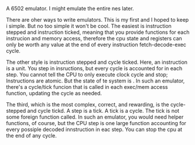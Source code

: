 A 6502 emulator. I might emulate the entire nes later.

There are oher ways to write emulators. This is my first and I hoped to keep i simple. But no too simple it won't be cool.
The easiest is instruction stepped and instruction ticked, meaning that you provide functions for each instrucion and memory access, therefore the cpu state and registers can only be worth any value at the end of every instruction fetch-decode-exec cycle. 

The other style is instruction stepped and cycle ticked. Here, an instruction is a unit. You step in insructions, but every cycle is accounted for in each step. You cannot tell the CPU to only execute clock cycle and stop; Instructions are atomic. But the state of te system is . In such an emulator, there's a cycle/tick  funcion that is called in each exec/mem access function, updating the cycle as needed.

The third, which is the most complex, correct, and rewarding, is the cycle-stepped and cycle tickd. A step is a tick. A tick is a cycle. The tick is not some foreign function called. In such an emulator, you would need helper functions, of course, but the CPU step is one large function accounting for every possiple decoded innstruction in eac step. You can stop the cpu at the end of any cycle. 